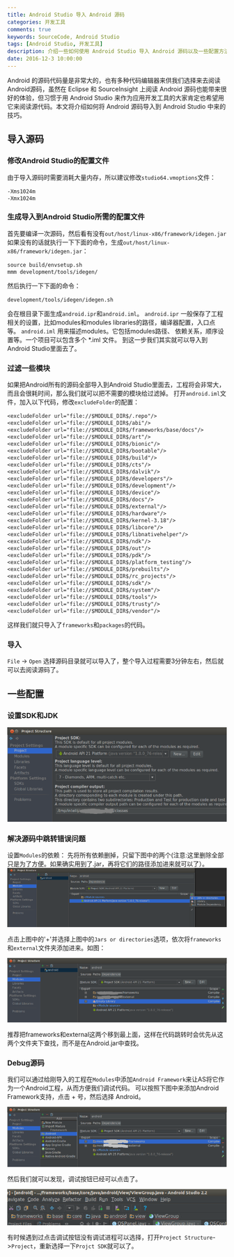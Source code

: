 ```yaml
---
title: Android Studio 导入 Android 源码
categories: 开发工具
comments: true
keywords: SourceCode, Android Studio
tags: [Android Studio, 开发工具]
description: 介绍一些如何使用 Android Studio 导入 Android 源码以及一些配置方法
date: 2016-12-3 10:00:00
---
```

Android 的源码代码量是非常大的，也有多种代码编辑器来供我们选择来去阅读Android源码，虽然在 Eclipse 和 SourceInsight 上阅读 Android 源码也能带来很好的体验，但习惯于用 Android Studio 来作为应用开发工具的大家肯定也希望用它来阅读源代码。本文将介绍如何将 Android 源码导入到 Android Studio 中来的技巧。
<!-- more -->

## 导入源码
### 修改Android Studio的配置文件
由于导入源码时需要消耗大量内存，所以建议修改`studio64.vmoptions`文件：
```
-Xms1024m
-Xmx1024m
```

### 生成导入到Android Studio所需的配置文件
首先要编译一次源码，然后看有没有`out/host/linux-x86/framework/idegen.jar`
如果没有的话就执行一下下面的命令，生成`out/host/linux-x86/framework/idegen.jar`：
```
source build/envsetup.sh
mmm development/tools/idegen/
```
然后执行一下下面的命令：
```
development/tools/idegen/idegen.sh
```
会在根目录下面生成`android.ipr`和`android.iml`。
`android.ipr` 一般保存了工程相关的设置，比如modules和modules libraries的路径，编译器配置，入口点等。
`android.iml` 用来描述modules。它包括modules路径、 依赖关系，顺序设置等。一个项目可以包含多个 *.iml 文件。
到这一步我们其实就可以导入到Android Studio里面去了。

### 过滤一些模块
如果把Android所有的源码全部导入到Android Studio里面去，工程将会非常大，而且会很耗时间，那么我们就可以把不需要的模块给过滤掉。
打开`android.iml`文件，加入以下代码，修改`excludeFolder`的配置：
```
<excludeFolder url="file://$MODULE_DIR$/.repo"/>
<excludeFolder url="file://$MODULE_DIR$/abi"/>
<excludeFolder url="file://$MODULE_DIR$/frameworks/base/docs"/>
<excludeFolder url="file://$MODULE_DIR$/art"/>
<excludeFolder url="file://$MODULE_DIR$/bionic"/>
<excludeFolder url="file://$MODULE_DIR$/bootable"/>
<excludeFolder url="file://$MODULE_DIR$/build"/>
<excludeFolder url="file://$MODULE_DIR$/cts"/>
<excludeFolder url="file://$MODULE_DIR$/dalvik"/>
<excludeFolder url="file://$MODULE_DIR$/developers"/>
<excludeFolder url="file://$MODULE_DIR$/development"/>
<excludeFolder url="file://$MODULE_DIR$/device"/>
<excludeFolder url="file://$MODULE_DIR$/docs"/>
<excludeFolder url="file://$MODULE_DIR$/external"/>
<excludeFolder url="file://$MODULE_DIR$/hardware"/>
<excludeFolder url="file://$MODULE_DIR$/kernel-3.18"/>
<excludeFolder url="file://$MODULE_DIR$/libcore"/>
<excludeFolder url="file://$MODULE_DIR$/libnativehelper"/>
<excludeFolder url="file://$MODULE_DIR$/ndk"/>
<excludeFolder url="file://$MODULE_DIR$/out"/>
<excludeFolder url="file://$MODULE_DIR$/pdk"/>
<excludeFolder url="file://$MODULE_DIR$/platform_testing"/>
<excludeFolder url="file://$MODULE_DIR$/prebuilts"/>
<excludeFolder url="file://$MODULE_DIR$/rc_projects"/>
<excludeFolder url="file://$MODULE_DIR$/sdk"/>
<excludeFolder url="file://$MODULE_DIR$/system"/>
<excludeFolder url="file://$MODULE_DIR$/tools"/>
<excludeFolder url="file://$MODULE_DIR$/trusty"/>
<excludeFolder url="file://$MODULE_DIR$/vendor"/>
```
这样我们就只导入了`frameworks`和`packages`的代码。

### 导入
`File` -> `Open` 选择源码目录就可以导入了，整个导入过程需要3分钟左右，然后就可以去阅读源码了。

## 一些配置
### 设置SDK和JDK

![配置图](/images/development-tool-import-source-to-android-studio/project.png)

### 解决源码中跳转错误问题
设置`Modules`的依赖：
先将所有依赖删掉，只留下图中的两个(注意:这里删除全部只是为了方便。如果确实用到了.jar，再将它们的路径添加进来就可以了）。
![配置图](/images/development-tool-import-source-to-android-studio/modules-add.png)

点击上图中的'+'并选择上图中的`Jars or directories`选项，依次将`frameworks`和`external`文件夹添加进来。如图：

![配置图](/images/development-tool-import-source-to-android-studio/modules-added.png)

推荐把frameworks和external这两个移到最上面，这样在代码跳转时会优先从这两个文件夹下查找，而不是在Android.jar中查找。

### Debug源码
我们可以通过给刚导入的工程在`Modules`中添加`Android Framework`来让AS将它作为一个Android工程，从而方便我们调试代码。
可以按照下图中来添加Android Framework支持，点击 + 号，然后选择 Android。

![配置图](/images/development-tool-import-source-to-android-studio/debug-add.png)

然后我们就可以发现，调试按钮已经可以点击了。

![配置图](/images/development-tool-import-source-to-android-studio/debug-added.png)

有时候遇到过点击调试按钮没有调试进程可以选择，打开`Project Structure`->`Project`，重新选择一下`Projct SDK`就可以了。
